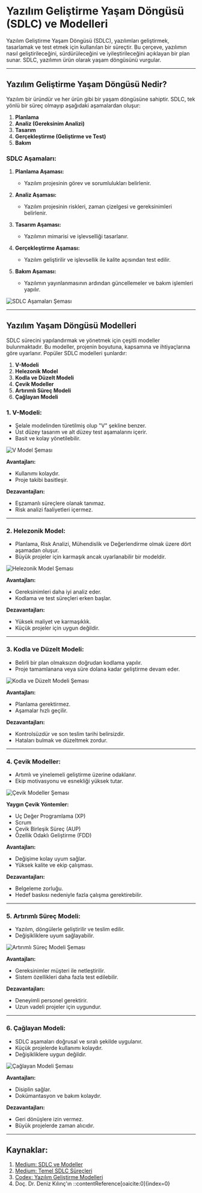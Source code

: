 # Yazılım Geliştirme Yaşam Döngüsü (SDLC) ve Modelleri

Yazılım Geliştirme Yaşam Döngüsü (SDLC), yazılımları geliştirmek, tasarlamak ve test etmek için kullanılan bir süreçtir. Bu çerçeve, yazılımın nasıl geliştirileceğini, sürdürüleceğini ve iyileştirileceğini açıklayan bir plan sunar. SDLC, yazılımın ürün olarak yaşam döngüsünü vurgular.

---

## Yazılım Geliştirme Yaşam Döngüsü Nedir?

Yazılım bir üründür ve her ürün gibi bir yaşam döngüsüne sahiptir. SDLC, tek yönlü bir süreç olmayıp aşağıdaki aşamalardan oluşur:

1. **Planlama**
2. **Analiz (Gereksinim Analizi)**
3. **Tasarım**
4. **Gerçekleştirme (Geliştirme ve Test)**
5. **Bakım**

### SDLC Aşamaları:

1. **Planlama Aşaması:**
   - Yazılım projesinin görev ve sorumlulukları belirlenir.

2. **Analiz Aşaması:**
   - Yazılım projesinin riskleri, zaman çizelgesi ve gereksinimleri belirlenir.

3. **Tasarım Aşaması:**
   - Yazılımın mimarisi ve işlevselliği tasarlanır.

4. **Gerçekleştirme Aşaması:**
   - Yazılım geliştirilir ve işlevsellik ile kalite açısından test edilir.

5. **Bakım Aşaması:**
   - Yazılımın yayınlanmasının ardından güncellemeler ve bakım işlemleri yapılır.

![SDLC Aşamaları Şeması](sdlc.jpg)

---

## Yazılım Yaşam Döngüsü Modelleri

SDLC sürecini yapılandırmak ve yönetmek için çeşitli modeller bulunmaktadır. Bu modeller, projenin boyutuna, kapsamına ve ihtiyaçlarına göre uyarlanır. Popüler SDLC modelleri şunlardır:

1. **V-Modeli**
2. **Helezonik Model**
3. **Kodla ve Düzelt Modeli**
4. **Çevik Modeller**
5. **Artırımlı Süreç Modeli**
6. **Çağlayan Modeli**

### 1. V-Modeli:
- Şelale modelinden türetilmiş olup "V" şekline benzer.
- Üst düzey tasarım ve alt düzey test aşamalarını içerir.
- Basit ve kolay yönetilebilir.

![V Model Şeması](v-modeli.png)

**Avantajları:**
- Kullanımı kolaydır.
- Proje takibi basitleşir.

**Dezavantajları:**
- Eşzamanlı süreçlere olanak tanımaz.
- Risk analizi faaliyetleri içermez.

---

### 2. Helezonik Model:
- Planlama, Risk Analizi, Mühendislik ve Değerlendirme olmak üzere dört aşamadan oluşur.
- Büyük projeler için karmaşık ancak uyarlanabilir bir modeldir.

![Helezonik Model Şeması](Helezonik%20(Spiral)%20Model.png)

**Avantajları:**
- Gereksinimleri daha iyi analiz eder.
- Kodlama ve test süreçleri erken başlar.

**Dezavantajları:**
- Yüksek maliyet ve karmaşıklık.
- Küçük projeler için uygun değildir.

---

### 3. Kodla ve Düzelt Modeli:
- Belirli bir plan olmaksızın doğrudan kodlama yapılır.
- Proje tamamlanana veya süre dolana kadar geliştirme devam eder.

![Kodla ve Düzelt Modeli Şeması](kodla-ve-duzelt.png)

**Avantajları:**
- Planlama gerektirmez.
- Aşamalar hızlı geçilir.

**Dezavantajları:**
- Kontrolsüzdür ve son teslim tarihi belirsizdir.
- Hataları bulmak ve düzeltmek zordur.

---

### 4. Çevik Modeller:
- Artımlı ve yinelemeli geliştirme üzerine odaklanır.
- Ekip motivasyonu ve esnekliği yüksek tutar.

![Çevik Modeller Şeması](Çevik%20modeller.png)

**Yaygın Çevik Yöntemler:**
- Uç Değer Programlama (XP)
- Scrum
- Çevik Birleşik Süreç (AUP)
- Özellik Odaklı Geliştirme (FDD)

**Avantajları:**
- Değişime kolay uyum sağlar.
- Yüksek kalite ve ekip çalışması.

**Dezavantajları:**
- Belgeleme zorluğu.
- Hedef baskısı nedeniyle fazla çalışma gerektirebilir.

---

### 5. Artırımlı Süreç Modeli:
- Yazılım, döngülerle geliştirilir ve teslim edilir.
- Değişikliklere uyum sağlayabilir.

![Artırımlı Süreç Modeli Şeması](Artırımlı%20Geliştirme%20Süreç%20Modeli.png)

**Avantajları:**
- Gereksinimler müşteri ile netleştirilir.
- Sistem özellikleri daha fazla test edilebilir.

**Dezavantajları:**
- Deneyimli personel gerektirir.
- Uzun vadeli projeler için uygundur.

---

### 6. Çağlayan Modeli:
- SDLC aşamaları doğrusal ve sıralı şekilde uygulanır.
- Küçük projelerde kullanımı kolaydır.
- Değişikliklere uygun değildir.

![Çağlayan Modeli Şeması](waterfall-model.png)

**Avantajları:**
- Disiplin sağlar.
- Dokümantasyon ve bakım kolaydır.

**Dezavantajları:**
- Geri dönüşlere izin vermez.
- Büyük projelerde zaman alıcıdır.

---

## Kaynaklar:

1. [Medium: SDLC ve Modeller](https://medium.com/architectural-patterns/yaz%C4%B1l%C4%B1m-geli%C5%9Ftirme-modelleri-62915545c51e)
2. [Medium: Temel SDLC Süreçleri](https://medium.com/@denizkilinc/yaz%C4%B1l%C4%B1m-ya%C5%9Fam-d%C3%B6ng%C3%BCs%C3%BC-temel-a%C5%9Famalar%C4%B1-software-development-life-cycle-core-processes-197a4b503696)
3. [Codex: Yazılım Geliştirme Modelleri](https://www.codex.com.tr/yazilim-gelistirme-modelleri)
4. Doç. Dr. Deniz Kılınç'ın
::contentReference[oaicite:0]{index=0}
 
